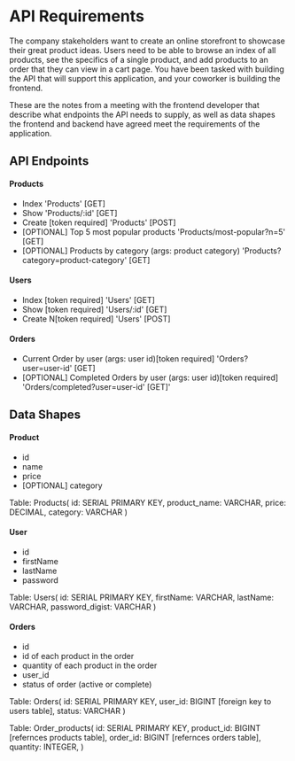 # API Requirements
The company stakeholders want to create an online storefront to showcase their great product ideas. Users need to be able to browse an index of all products, see the specifics of a single product, and add products to an order that they can view in a cart page. You have been tasked with building the API that will support this application, and your coworker is building the frontend.

These are the notes from a meeting with the frontend developer that describe what endpoints the API needs to supply, as well as data shapes the frontend and backend have agreed meet the requirements of the application. 

## API Endpoints
#### Products
- Index 'Products' [GET]
- Show 'Products/:id' [GET]
- Create [token required] 'Products' [POST]
- [OPTIONAL] Top 5 most popular products 'Products/most-popular?n=5' [GET]
- [OPTIONAL] Products by category (args: product category) 'Products?category=product-category' [GET]

#### Users
- Index [token required] 'Users' [GET]
- Show [token required] 'Users/:id' [GET]
- Create N[token required] 'Users' [POST]

#### Orders
- Current Order by user (args: user id)[token required] 'Orders?user=user-id' [GET]
- [OPTIONAL] Completed Orders by user (args: user id)[token required] 'Orders/completed?user=user-id' [GET]'

## Data Shapes
#### Product
-  id
- name
- price
- [OPTIONAL] category

Table: Products(
  id: SERIAL PRIMARY KEY,
  product_name: VARCHAR,
  price: DECIMAL,
  category: VARCHAR
)

#### User
- id
- firstName
- lastName
- password

Table: Users(
  id: SERIAL PRIMARY KEY,
  firstName: VARCHAR,
  lastName: VARCHAR,
  password_digist: VARCHAR
)


#### Orders
- id
- id of each product in the order
- quantity of each product in the order
- user_id
- status of order (active or complete)

Table: Orders(
  id: SERIAL PRIMARY KEY,
  user_id: BIGINT [foreign key to users table],
  status: VARCHAR
)

Table: Order_products(
  id: SERIAL PRIMARY KEY,
  product_id: BIGINT [refernces products table],
  order_id: BIGINT [refernces orders table],
  quantity: INTEGER,
)

